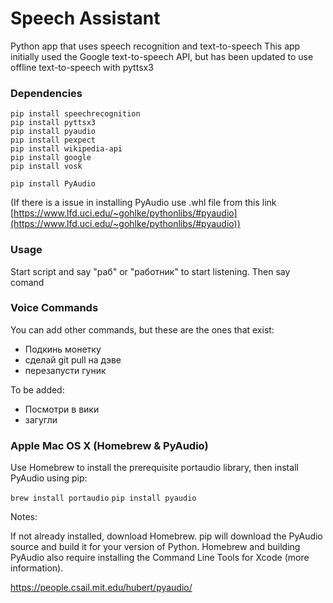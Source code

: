 # Speech Assistant

Python app that uses speech recognition and text-to-speech
This app initially used the Google text-to-speech API, but has been updated to use offline text-to-speech with pyttsx3

### Dependencies

```
pip install speechrecognition
pip install pyttsx3
pip install pyaudio
pip install pexpect
pip install wikipedia-api 
pip install google 
pip install vosk
```
```
pip install PyAudio
```
(If there is a issue in installing PyAudio use .whl file from this link [https://www.lfd.uci.edu/~gohlke/pythonlibs/#pyaudio](https://www.lfd.uci.edu/~gohlke/pythonlibs/#pyaudio))  

### Usage
Start script and say "раб" or "работник" to start listening. Then say comand

### Voice Commands

You can add other commands, but these are the ones that exist:

- Подкинь монетку
- сделай git pull на дэве
- перезапусти гуник

To be added:

- Посмотри в вики
- загугли

### Apple Mac OS X (Homebrew & PyAudio)
Use Homebrew to install the prerequisite portaudio library, then install PyAudio using pip:

`brew install portaudio`
`pip install pyaudio`

Notes:

If not already installed, download Homebrew.
pip will download the PyAudio source and build it for your version of Python.
Homebrew and building PyAudio also require installing the Command Line Tools for Xcode (more information).

https://people.csail.mit.edu/hubert/pyaudio/

